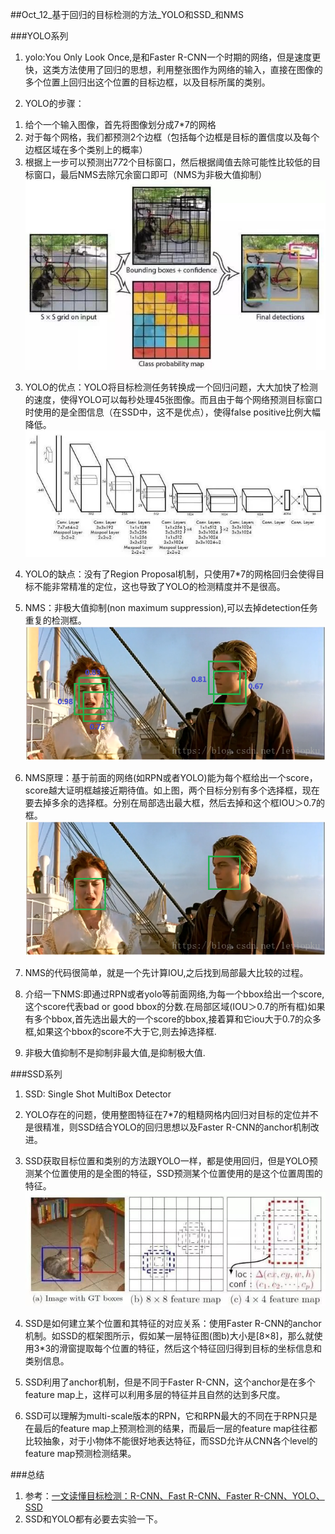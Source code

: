 ##Oct_12_基于回归的目标检测的方法_YOLO和SSD_和NMS

###YOLO系列
1. yolo:You Only Look Once,是和Faster R-CNN一个时期的网络，但是速度更快，这类方法使用了回归的思想，利用整张图作为网络的输入，直接在图像的多个位置上回归出这个位置的目标边框，以及目标所属的类别。

2. YOLO的步骤：
1) 给个一个输入图像，首先将图像划分成7*7的网格
2) 对于每个网格，我们都预测2个边框（包括每个边框是目标的置信度以及每个边框区域在多个类别上的概率）
3) 根据上一步可以预测出7*7*2个目标窗口，然后根据阈值去除可能性比较低的目标窗口，最后NMS去除冗余窗口即可（NMS为非极大值抑制）![](./images/yolo.jpeg)

3. YOLO的优点：YOLO将目标检测任务转换成一个回归问题，大大加快了检测的速度，使得YOLO可以每秒处理45张图像。而且由于每个网络预测目标窗口时使用的是全图信息（在SSD中，这不是优点），使得false positive比例大幅降低。![](./images/yolo2.jpeg)

4. YOLO的缺点：没有了Region Proposal机制，只使用7*7的网格回归会使得目标不能非常精准的定位，这也导致了YOLO的检测精度并不是很高。

5. NMS：非极大值抑制(non maximum suppression),可以去掉detection任务重复的检测框。![](./images/NMS1.png)

6. NMS原理：基于前面的网络(如RPN或者YOLO)能为每个框给出一个score，score越大证明框越接近期待值。如上图，两个目标分别有多个选择框，现在要去掉多余的选择框。分别在局部选出最大框，然后去掉和这个框IOU＞0.7的框。![](./images/NMS2.png)

7. NMS的代码很简单，就是一个先计算IOU,之后找到局部最大比较的过程。

8. 介绍一下NMS:即通过RPN或者yolo等前面网络,为每一个bbox给出一个score,这个score代表bad or good bbox的分数.在局部区域(IOU＞0.7的所有框)如果有多个bbox,首先选出最大的一个score的bbox,接着算和它iou大于0.7的众多框,如果这个bbox的score不大于它,则去掉选择框.

9. 非极大值抑制不是抑制非最大值,是抑制极大值.


###SSD系列
1. SSD: Single Shot MultiBox Detector

2. YOLO存在的问题，使用整图特征在7*7的粗糙网格内回归对目标的定位并不是很精准，则SSD结合YOLO的回归思想以及Faster R-CNN的anchor机制改进。

3. SSD获取目标位置和类别的方法跟YOLO一样，都是使用回归，但是YOLO预测某个位置使用的是全图的特征，SSD预测某个位置使用的是这个位置周围的特征。![](./images/SSD.jpeg)

4. SSD是如何建立某个位置和其特征的对应关系：使用Faster R-CNN的anchor机制。如SSD的框架图所示，假如某一层特征图(图b)大小是[8×8]，那么就使用3*3的滑窗提取每个位置的特征，然后这个特征回归得到目标的坐标信息和类别信息。

5. SSD利用了anchor机制，但是不同于Faster R-CNN，这个anchor是在多个feature map上，这样可以利用多层的特征并且自然的达到多尺度。

6. SSD可以理解为multi-scale版本的RPN，它和RPN最大的不同在于RPN只是在最后的feature map上预测检测的结果，而最后一层的feature map往往都比较抽象，对于小物体不能很好地表达特征，而SSD允许从CNN各个level的feature map预测检测结果。


###总结
1. 参考：[一文读懂目标检测：R-CNN、Fast R-CNN、Faster R-CNN、YOLO、SSD](https://cloud.tencent.com/developer/news/281788)
2. SSD和YOLO都有必要去实验一下。